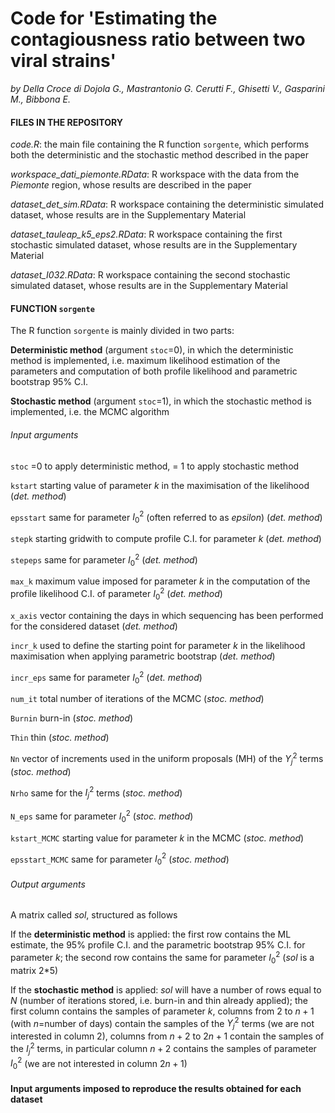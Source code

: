 # Code for 'Estimating the contagiousness ratio between two viral strains' 
_by Della Croce di Dojola G., Mastrantonio G. Cerutti F., Ghisetti V., Gasparini M., Bibbona E._

#### FILES IN THE REPOSITORY

_code.R_: the main file containing the R function `sorgente`, which performs both the deterministic and the stochastic method described in the paper

_workspace_dati_piemonte.RData_: R workspace with the data from the _Piemonte_ region, whose results are described in the paper

_dataset_det_sim.RData_: R workspace containing the deterministic simulated dataset, whose results are in the Supplementary Material

_dataset_tauleap_k5_eps2.RData_: R workspace containing the first stochastic simulated dataset, whose results are in the Supplementary Material

_dataset_I032.RData_: R workspace containing the second stochastic simulated dataset, whose results are in the Supplementary Material


#### FUNCTION `sorgente`

The R function `sorgente` is mainly divided in two parts:

**Deterministic method** (argument `stoc`=0), in which the deterministic method is implemented, i.e. maximum likelihood estimation of the parameters and computation 
of both profile likelihood and parametric bootstrap 95% C.I.

**Stochastic method** (argument `stoc`=1), in which the stochastic method is implemented, i.e. the MCMC algorithm

###### Input arguments

`stoc` =0 to apply deterministic method, = 1 to apply stochastic method

`kstart` starting value of parameter $k$ in the maximisation of the likelihood (_det. method_)
 
`epsstart` same for parameter $I_0^2$ (often referred to as _epsilon_) (_det. method_)

`stepk` starting gridwith to compute profile C.I. for parameter $k$ (_det. method_)

`stepeps` same for parameter $I_0^2$ (_det. method_)

`max_k` maximum value imposed for parameter $k$ in the computation of the profile likelihood C.I. of parameter $I_0^2$ (_det. method_)

`x_axis` vector containing the days in which sequencing has been performed for the considered dataset (_det. method_)

`incr_k` used to define the starting point for parameter $k$ in the likelihood maximisation when applying parametric bootstrap (_det. method_)

`incr_eps` same for parameter $I_0^2$ (_det. method_)

`num_it` total number of iterations of the MCMC (_stoc. method_)

`Burnin` burn-in (_stoc. method_)
  
`Thin` thin (_stoc. method_)

`Nn` vector of increments used in the uniform proposals (MH) of the $Y_j^2$ terms (_stoc. method_)

`Nrho` same for the $I_j^2$ terms (_stoc. method_)

`N_eps` same for parameter $I_0^2$ (_stoc. method_)

`kstart_MCMC` starting value for parameter $k$ in the MCMC (_stoc. method_)

`epsstart_MCMC` same for parameter $I_0^2$ (_stoc. method_)

###### Output arguments

A matrix called _sol_, structured as follows

If the **deterministic method** is applied: the first row contains the ML estimate, the 95% profile C.I. and the parametric bootstrap 95% C.I. 
for parameter $k$; the second row contains the same for parameter $I_0^2$ (_sol_ is a matrix 2*5)

If the **stochastic method** is applied: _sol_ will have a number of rows equal to $N$ (number of iterations stored, i.e. burn-in and thin already applied);
the first column contains the samples of parameter $k$, columns from $2$ to $n+1$ (with $n$=number of days) contain the samples of the $Y_j^2$ terms 
(we are not interested in column $2$), columns from $n+2$ to $2n+1$ contain the samples of the $I_j^2$ terms, in particular column $n+2$ contains the samples of
parameter $I_0^2$ (we are not interested in column $2n+1$)

#### Input arguments imposed to reproduce the results obtained for each dataset 

